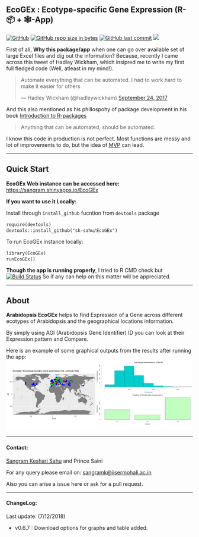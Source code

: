 ## EcoGEx : Ecotype-specific Gene Expression (R-📦 + 🕸️-App)

[![GitHub](https://img.shields.io/github/license/sk-sahu/EcoGEx.svg?style=flat)](https://github.com/sk-sahu/EcoGEx/blob/master/LICENSE)
[![GitHub repo size in bytes](https://img.shields.io/github/repo-size/sk-sahu/EcoGEx.svg?style=flat)](https://github.com/sk-sahu/EcoGEx/archive/master.zip)
[![GitHub last commit](https://img.shields.io/github/last-commit/sk-sahu/EcoGEx.svg?style=flat)](https://github.com/sk-sahu/EcoGEx/)
[![](https://img.shields.io/website-up-down-green-orange/https/sksahu.net/.svg?style=flat)](https://sangram.shinyapps.io/EcoGEx)

First of all, **Why this package/app** when one can go over available set of large Excel files and dig out the information?
Because, recently I came across this tweet of Hadley Wickham, which insipred me to write my first full fledged code (Well, atleast in my mind!).

<blockquote class="twitter-tweet" data-conversation="none" data-lang="en"><p lang="en" dir="ltr">Automate everything that can be automated. I had to work hard to make it easier for others</p>&mdash; Hadley Wickham (@hadleywickham) <a href="https://twitter.com/hadleywickham/status/911992796441083906?ref_src=twsrc%5Etfw">September 24, 2017</a></blockquote>


And this also mentioned as his phillospohy of package development in his book [Introduction to R-packages](http://r-pkgs.had.co.nz/intro.html)
> Anything that can be automated, should be automated.

I know this code in production is not perfect. Most functions are messy and lot of improvements to do, but the idea of [MVP](https://en.wikipedia.org/wiki/Minimum_viable_product) can lead.

--------------
## Quick Start

**EcoGEx Web instance can be accessed here:** https://sangram.shinyapps.io/EcoGEx 

**If you want to use it Locally:**

Install through `install_github` fucntion from `devtools` package
```
require(devtools)
devtools::install_github("sk-sahu/EcoGEx")
```
To run EcoGEx instance locally:
```
library(EcoGEx)
runEcoGEx()
```
**Though the app is running properly**, I tried to R CMD check but [![Build Status](https://travis-ci.org/sk-sahu/EcoGEx.svg?branch=master)](https://travis-ci.org/sk-sahu/EcoGEx) So if any can help on this matter will be appreciated.

--------
## About

**Arabidopsis EcoGEx** helps to find Expression of a Gene across different ecotypes of Arabidopsis and the geographical locations information.

By simply using AGI (Arabidopsis Gene Identifier) ID you can look at their Expression pattern and Compare. 

Here is an example of some graphical outputs from the results after running the app:
<img src="./inst/app/images/EcoGEx_results.png">

--------------
#### Contact:
[Sangram Keshari Sahu](https://sksahu.net) and Prince Saini

For any query please email on: sangramk@iisermohali.ac.in

Also you can arise a issue here or ask for a pull request.

---------------
#### ChangeLog:
Last update:
(7/12/2018)
* v0.6.7 : Download options for graphs and table added.
